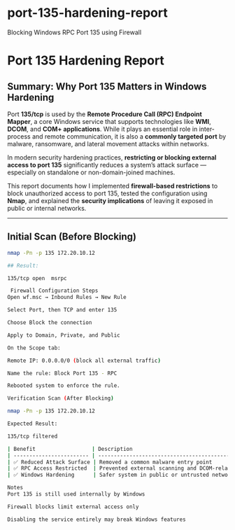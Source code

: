 # port-135-hardening-report
Blocking Windows RPC Port 135 using Firewall

# Port 135 Hardening Report

## Summary: Why Port 135 Matters in Windows Hardening

Port **135/tcp** is used by the **Remote Procedure Call (RPC) Endpoint Mapper**, a core Windows service that supports technologies like **WMI**, **DCOM**, and **COM+ applications**. While it plays an essential role in inter-process and remote communication, it is also a **commonly targeted port** by malware, ransomware, and lateral movement attacks within networks.

In modern security hardening practices, **restricting or blocking external access to port 135** significantly reduces a system’s attack surface — especially on standalone or non-domain-joined machines.

This report documents how I implemented **firewall-based restrictions** to block unauthorized access to port 135, tested the configuration using **Nmap**, and explained the **security implications** of leaving it exposed in public or internal networks.

---

## Initial Scan (Before Blocking)

```bash
nmap -Pn -p 135 172.20.10.12

## Result:

135/tcp open  msrpc

 Firewall Configuration Steps
Open wf.msc → Inbound Rules → New Rule

Select Port, then TCP and enter 135

Choose Block the connection

Apply to Domain, Private, and Public

On the Scope tab:

Remote IP: 0.0.0.0/0 (block all external traffic)

Name the rule: Block Port 135 - RPC

Rebooted system to enforce the rule.

Verification Scan (After Blocking)

nmap -Pn -p 135 172.20.10.12

Expected Result:

135/tcp filtered

| Benefit                  | Description                                          |
| ------------------------ | ---------------------------------------------------- |
| ✅ Reduced Attack Surface | Removed a common malware entry point                 |
| ✅ RPC Access Restricted  | Prevented external scanning and DCOM-related attacks |
| ✅ Windows Hardening      | Safer system in public or untrusted networks         |

Notes
Port 135 is still used internally by Windows

Firewall blocks limit external access only

Disabling the service entirely may break Windows features
